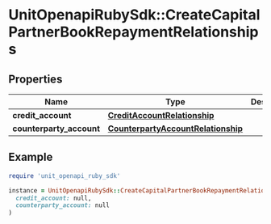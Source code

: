 # UnitOpenapiRubySdk::CreateCapitalPartnerBookRepaymentRelationships

## Properties

| Name | Type | Description | Notes |
| ---- | ---- | ----------- | ----- |
| **credit_account** | [**CreditAccountRelationship**](CreditAccountRelationship.md) |  |  |
| **counterparty_account** | [**CounterpartyAccountRelationship**](CounterpartyAccountRelationship.md) |  |  |

## Example

```ruby
require 'unit_openapi_ruby_sdk'

instance = UnitOpenapiRubySdk::CreateCapitalPartnerBookRepaymentRelationships.new(
  credit_account: null,
  counterparty_account: null
)
```


